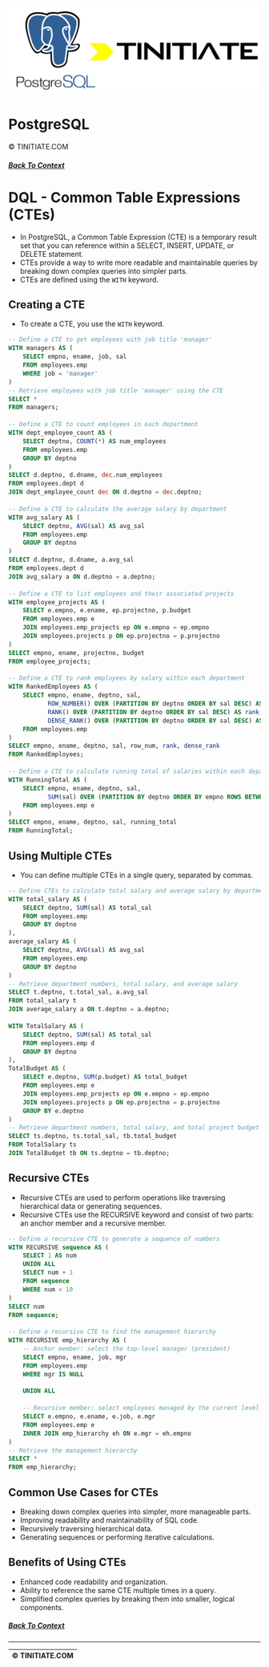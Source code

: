 ![PostgreSQL Tinitiate Image](postgresql_tinitiate.png)

# PostgreSQL
&copy; TINITIATE.COM

##### [Back To Context](./README.md)

# DQL - Common Table Expressions (CTEs)
* In PostgreSQL, a Common Table Expression (CTE) is a temporary result set that you can reference within a SELECT, INSERT, UPDATE, or DELETE statement.
* CTEs provide a way to write more readable and maintainable queries by breaking down complex queries into simpler parts.
* CTEs are defined using the `WITH` keyword.

## Creating a CTE
* To create a CTE, you use the `WITH` keyword.
```sql
-- Define a CTE to get employees with job title 'manager'
WITH managers AS (
    SELECT empno, ename, job, sal
    FROM employees.emp
    WHERE job = 'manager'
)
-- Retrieve employees with job title 'manager' using the CTE
SELECT *
FROM managers;

-- Define a CTE to count employees in each department
WITH dept_employee_count AS (
    SELECT deptno, COUNT(*) AS num_employees
    FROM employees.emp
    GROUP BY deptno
)
SELECT d.deptno, d.dname, dec.num_employees
FROM employees.dept d
JOIN dept_employee_count dec ON d.deptno = dec.deptno;

-- Define a CTE to calculate the average salary by department
WITH avg_salary AS (
    SELECT deptno, AVG(sal) AS avg_sal
    FROM employees.emp
    GROUP BY deptno
)
SELECT d.deptno, d.dname, a.avg_sal
FROM employees.dept d
JOIN avg_salary a ON d.deptno = a.deptno;

-- Define a CTE to list employees and their associated projects
WITH employee_projects AS (
    SELECT e.empno, e.ename, ep.projectno, p.budget
    FROM employees.emp e
    JOIN employees.emp_projects ep ON e.empno = ep.empno
    JOIN employees.projects p ON ep.projectno = p.projectno
)
SELECT empno, ename, projectno, budget
FROM employee_projects;

-- Define a CTE to rank employees by salary within each department
WITH RankedEmployees AS (
    SELECT empno, ename, deptno, sal,
           ROW_NUMBER() OVER (PARTITION BY deptno ORDER BY sal DESC) AS row_num,
           RANK() OVER (PARTITION BY deptno ORDER BY sal DESC) AS rank,
           DENSE_RANK() OVER (PARTITION BY deptno ORDER BY sal DESC) AS dense_rank
    FROM employees.emp
)
SELECT empno, ename, deptno, sal, row_num, rank, dense_rank
FROM RankedEmployees;

-- Define a CTE to calculate running total of salaries within each department
WITH RunningTotal AS (
    SELECT empno, ename, deptno, sal,
           SUM(sal) OVER (PARTITION BY deptno ORDER BY empno ROWS BETWEEN UNBOUNDED PRECEDING AND CURRENT ROW) AS running_total
    FROM employees.emp e 
)
SELECT empno, ename, deptno, sal, running_total
FROM RunningTotal;
```
## Using Multiple CTEs
* You can define multiple CTEs in a single query, separated by commas.
```sql
-- Define CTEs to calculate total salary and average salary by department
WITH total_salary AS (
    SELECT deptno, SUM(sal) AS total_sal
    FROM employees.emp
    GROUP BY deptno
),
average_salary AS (
    SELECT deptno, AVG(sal) AS avg_sal
    FROM employees.emp
    GROUP BY deptno
)
-- Retrieve department numbers, total salary, and average salary
SELECT t.deptno, t.total_sal, a.avg_sal
FROM total_salary t
JOIN average_salary a ON t.deptno = a.deptno;

WITH TotalSalary AS (
    SELECT deptno, SUM(sal) AS total_sal
    FROM employees.emp d 
    GROUP BY deptno
),
TotalBudget AS (
    SELECT e.deptno, SUM(p.budget) AS total_budget
    FROM employees.emp e
    JOIN employees.emp_projects ep ON e.empno = ep.empno
    JOIN employees.projects p ON ep.projectno = p.projectno
    GROUP BY e.deptno
)
-- Retrieve department numbers, total salary, and total project budget
SELECT ts.deptno, ts.total_sal, tb.total_budget
FROM TotalSalary ts
JOIN TotalBudget tb ON ts.deptno = tb.deptno;
```
## Recursive CTEs
* Recursive CTEs are used to perform operations like traversing hierarchical data or generating sequences.
* Recursive CTEs use the RECURSIVE keyword and consist of two parts: an anchor member and a recursive member.
```sql
-- Define a recursive CTE to generate a sequence of numbers
WITH RECURSIVE sequence AS (
    SELECT 1 AS num
    UNION ALL
    SELECT num + 1
    FROM sequence
    WHERE num < 10
)
SELECT num
FROM sequence;

-- Define a recursive CTE to find the management hierarchy
WITH RECURSIVE emp_hierarchy AS (
    -- Anchor member: select the top-level manager (president)
    SELECT empno, ename, job, mgr
    FROM employees.emp
    WHERE mgr IS NULL
    
    UNION ALL
    
    -- Recursive member: select employees managed by the current level
    SELECT e.empno, e.ename, e.job, e.mgr
    FROM employees.emp e
    INNER JOIN emp_hierarchy eh ON e.mgr = eh.empno
)
-- Retrieve the management hierarchy
SELECT *
FROM emp_hierarchy;
```
## Common Use Cases for CTEs
* Breaking down complex queries into simpler, more manageable parts.
* Improving readability and maintainability of SQL code.
* Recursively traversing hierarchical data.
* Generating sequences or performing iterative calculations.
## Benefits of Using CTEs
* Enhanced code readability and organization.
* Ability to reference the same CTE multiple times in a query.
* Simplified complex queries by breaking them into smaller, logical components.

##### [Back To Context](./README.md)
***
| &copy; TINITIATE.COM |
|----------------------|